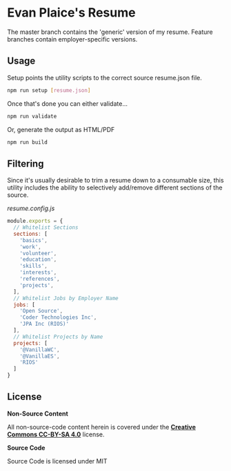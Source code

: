 # Evan Plaice's Resume

The master branch contains the 'generic' version of my resume. Feature branches contain employer-specific versions.

## Usage

Setup points the utility scripts to the correct source resume.json file.

```sh
npm run setup [resume.json]
```

Once that's done you can either validate...

```sh
npm run validate
```

Or, generate the output as HTML/PDF

```sh
npm run build
```

## Filtering

Since it's usually desirable to trim a resume down to a consumable size, this utility includes the ability to selectively add/remove different sections of the source.

*resume.config.js*
```javascript
module.exports = {
  // Whitelist Sections
  sections: [
    'basics',
    'work',
    'volunteer',
    'education',
    'skills',
    'interests',
    'references',
    'projects',
  ],
  // Whitelist Jobs by Employer Name
  jobs: [
    'Open Source',
    'Coder Technologies Inc',
    'JPA Inc (RIOS)'
  ],
  // Whitelist Projects by Name
  projects: [
    '@VanillaWC',
    '@VanillaES',
    'RIOS'
  ]
}
```

## License

**Non-Source Content**

All non-source-code content herein is covered under the [**Creative Commons CC-BY-SA 4.0**][] license.

**Source Code**

Source Code is licensed under MIT

[**Creative Commons CC-BY-SA 4.0**]: https://choosealicense.com/licenses/cc-by-sa-4.0/
